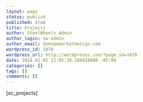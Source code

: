```yaml
---
layout: page
status: publish
published: true
title: Projects
author: SteelWheels Admin
author_login: sw-admin
author_email: demo@emarketdesign.com
wordpress_id: 1078
wordpress_url: http://wordpressc.com/?page_id=1078
date: 2014-01-02 12:05:39.188426000 -05:00
categories: []
tags: []
comments: []
---
```

[sc_projects]
